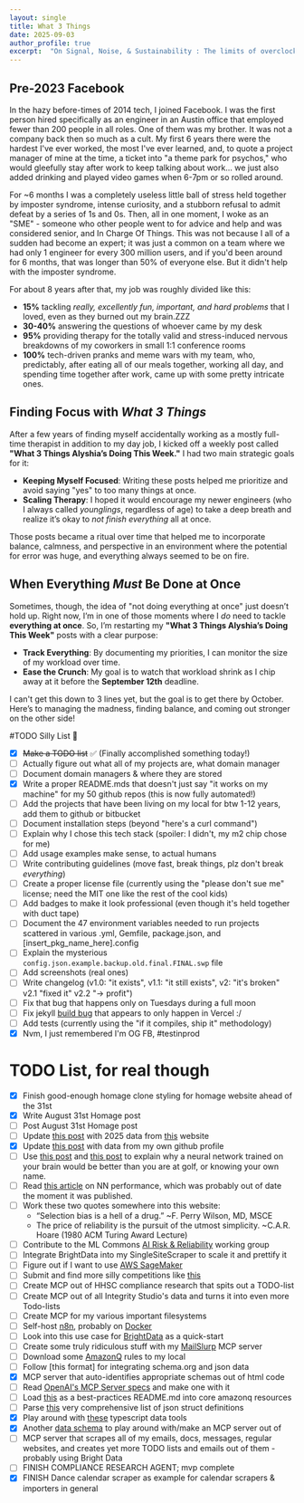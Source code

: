 ```yaml
---
layout: single
title: What 3 Things
date: 2025-09-03
author_profile: true
excerpt:  "On Signal, Noise, & Sustainability : The limits of overclocking"
---
```

##  Pre-2023 Facebook

In the hazy before-times of 2014 tech, I joined Facebook. I was the first person hired
specifically as an engineer in an Austin office that employed fewer than 200 people in all roles. One of them was my brother. It was not a company back then so much
as a cult. My first 6 years there were the hardest I've ever worked, the most I've ever learned,
and, to quote a project manager of mine at the time, a ticket into "a theme park for psychos,"
who would gleefully stay after work to keep talking about work... we just also
added drinking and played video games when 6-7pm or so rolled around.

For ~6 months I was a completely useless little ball of stress held together by imposter syndrome, intense curiosity, and a stubborn refusal to admit defeat by a series of 1s
and 0s. Then, all in one moment, I woke as an "SME" - someone who other people went to
for advice and help and was considered senior, and In Charge Of Things. This was not because I all of a sudden had become an expert; it was just a common on a team where we had only 1 engineer for every 300 million users, and if you'd been around for 6 months, that was longer than 50% of everyone else.  But it didn't help with the imposter syndrome.

For about 8 years after that, my job was roughly divided like this:

- **15%** tackling *really, excellently fun, important, and hard problems* that I loved, even as they burned out my brain.ZZZ
- **30-40%** answering the questions of whoever came by my desk
- **95%** providing therapy for the totally valid and stress-induced nervous breakdowns of my coworkers in small 1:1 conference rooms
- **100%** tech-driven pranks and meme wars with my team, who, predictably,
  after eating all of our meals together, working all day, and spending time
  together after work, came up with some pretty intricate ones.

## Finding Focus with *What 3 Things*

After a few years of finding myself accidentally working as a mostly full-time therapist in addition to my day job, I kicked off a weekly post called **"What 3 Things Alyshia’s Doing This Week."** I had two main strategic goals for it:
- **Keeping Myself Focused**: Writing these posts helped me prioritize and avoid saying "yes" to too many things at once.
- **Scaling Therapy**: I hoped it would encourage my newer engineers (who I always called  *younglings*, regardless of age) to take a deep breath and realize it’s okay to *not finish everything* all at once.

Those posts became a ritual over time that helped me to incorporate balance, calmness, and perspective in an environment where the potential for error was huge, and everything always seemed to be on fire.

## When Everything *Must* Be Done at Once

Sometimes, though, the idea of "not doing everything at once" just doesn’t hold up. Right now, I’m in one of those moments where I *do* need to tackle **everything at once**. So, I’m restarting my **"What 3 Things Alyshia’s Doing This Week"** posts with a clear purpose:

- **Track Everything**: By documenting my priorities, I can monitor the size of my workload over time.
- **Ease the Crunch**: My goal is to watch that workload shrink as I chip away at it before the **September 12th** deadline.

I can't get this down to 3 lines yet, but the goal is to get there by October.  Here’s to managing the madness, finding balance, and coming out stronger on the other side!

#TODO Silly List 📝

- [x] ~~Make a TODO list~~ ✅ (Finally accomplished something today!)
- [ ] Actually figure out what all of my projects are, what domain manager
- [ ] Document domain managers & where they are stored
- [x] Write a proper README.mds that doesn't just say "it works on my machine" for my 50 github repos (this is now fully automated!)
- [ ] Add the projects that have been living on my local for btw 1-12 years, add
  them to github or bitbucket
- [ ] Document installation steps (beyond "here's a curl command")
- [ ] Explain why I chose this tech stack (spoiler: I didn't, my m2 chip chose for me)
- [ ] Add usage examples make sense, to actual humans
- [ ] Write contributing guidelines (move fast, break things, plz don't break *everything*)
- [ ] Create a proper license file (currently using the "please don't sue me" license; need the MIT one like the rest of the cool kids)
- [ ] Add badges to make it look professional (even though it's held together with duct tape)
- [ ] Document the 47 environment variables needed to run projects scattered in various .yml,
  Gemfile, package.json, and [insert_pkg_name_here].config
- [ ] Explain the mysterious `config.json.example.backup.old.final.FINAL.swp` file
- [ ] Add screenshots (real ones)
- [ ] Write changelog (v1.0: "it exists", v1.1: "it still exists", v2: "it's
  broken" v2.1 "fixed it" v2.2 "-> profit")
- [ ] Fix that bug that happens only on Tuesdays during a full moon
- [ ] Fix jekyll [build bug](https://vercel.com/aledlies-projects/aledlie/FPBXEKNx9KTEr2rvKMT5bWKcHXpZ?filter=errors) that appears to only happen in Vercel :/
- [ ] Add tests (currently using the "if it compiles, ship it" methodology)
- [x] Nvm, I just remembered I'm OG FB, #testinprod

# TODO List, for real though
- [x] Finish good-enough homage clone styling for homage website ahead of the 31st
- [x] Write August 31st Homage post
- [ ] Post August 31st Homage post
- [ ] Update [this post](https://www.sumedhmjoshi.com/misc/how-manys-are-there-to-get-from-austin-to-mumbai/) with 2025 data from [this](https://openflights.org/) website
- [x] Update [this post](https://www.sumedhmjoshi.com/programming/when-do-i-write-code/) with data from my own github profile
- [ ] Use [this post](https://www.sumedhmjoshi.com/golf/how-good-is-the-average-golfer/) and [this post](https://www.sumedhmjoshi.com/golf/how-many-of-me-would-it-take-to-shoot-par-in-a-scramble/) to explain why a neural network trained on your brain would be better than you are at golf, or knowing your own name.
- [ ] Read [this article](https://artificialanalysis.ai/) on NN performance, which was probably out of date the moment it was published.
- [ ] Work these two quotes somewhere into this website:
  - “Selection bias is a hell of a drug.” ~F. Perry Wilson, MD, MSCE
  - The price of reliability is the pursuit of the utmost simplicity. ~C.A.R. Hoare (1980 ACM Turing Award Lecture)
- [ ] Contribute to the ML Commons [AI Risk & Reliability](https://mlcommons.org/working-groups/ai-risk-reliability/ai-risk-reliability/) working group
- [ ] Integrate BrightData into my SingleSiteScraper to scale it and prettify it
- [ ] Figure out if I want to use [AWS SageMaker](https://aws.amazon.com/sagemaker/)
- [ ] Submit and find more silly competitions like [this](https://dev.to/devteam/join-the-real-time-ai-agents-challenge-powered-by-n8n-and-bright-data-5000-in-prizes-across-five-3nmb?bb=240503)
- [ ] Create MCP out of HHSC compliance research that spits out a TODO-list
- [ ] Create MCP out of all Integrity Studio's data and turns it into even more Todo-lists
- [ ] Create MCP for my various important filesystems
- [ ] Self-host [n8n](https://docs.n8n.io/hosting/?utm_source=devto&utm_medium=devchallenge), probably on [Docker](https://docs.n8n.io/hosting/?utm_source=devto&utm_medium=devchallenge)
- [ ] Look into this use case for [BrightData](https://github.com/MeirKaD/MCP_ADK) as a quick-start
- [ ] Create some truly ridiculous stuff with my [MailSlurp](https://app.mailslurp.com/dashboard/) MCP server
- [ ] Download some [AmazonQ](https://www.promptz.dev/rules) rules to my local
- [ ] Follow [this format] for integrating schema.org and json data
- [x] MCP server that auto-identifies appropriate schemas out of html code
- [ ] Read [OpenAI's MCP Server specs](https://blog.christianposta.com/semantics-matter-exposing-openapi-as-mcp-tools/) and make one with it
- [ ] Load [this](https://medium.com/@aywengo/building-my-first-mcp-server-schema-registry-dd37b9c94ba1) as a best-practices README.md into core amazonq resources
- [ ] Parse [this](https://github.com/SchemaStore/schemastore/tree/master/src/schemas/json) very comprehensive list of json struct definitions
- [x] Play around with [these](https://json-schema.org/tools?query=&sortBy=name&sortOrder=ascending&groupBy=toolingTypes&licenses=&languages=TypeScript%2CYAML&drafts=&toolingTypes=&environments=&showObsolete=false&supportsBowtie=false) typescript data tools
- [x] Another [data schema](https://ref.gs1.org/voc/) to play around with/make an MCP server out of
- [ ] MCP server that scrapes all of my emails, docs, messages, regular websites, and creates yet more TODO lists and emails out of them - probably using Bright Data
- [ ] FINISH COMPLIANCE RESEARCH AGENT; mvp complete
- [x] FINISH Dance calendar scraper as example for calendar scrapers & importers in
general
